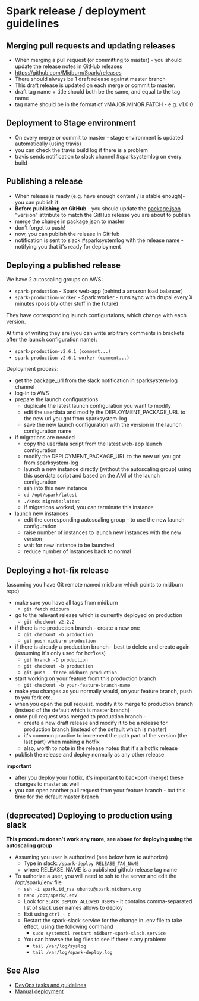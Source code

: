# Spark release / deployment guidelines

## Merging pull requests and updating releases
* When merging a pull request (or committing to master) - you should update the release notes in GitHub releases
* https://github.com/Midburn/Spark/releases
* There should always be 1 draft release against master branch
* This draft release is updated on each merge or commit to master.
* draft tag name + title should both be the same, and equal to the tag name
* tag name should be in the format of vMAJOR.MINOR.PATCH - e.g. v1.0.0

## Deployment to Stage environment
* On every merge or commit to master - stage environment is updated automatically (using travis)
* you can check the travis build log if there is a problem
* travis sends notification to slack channel #sparksystemlog on every build

## Publishing a release
* When release is ready (e.g. have enough content / is stable enough)- you can publish it
* **Before publishing on GitHub** - you should update the [package.json](/package.json) "version" attribute to match the GitHub release you are about to publish
* merge the change in package.json to master
* don't forget to push!
* now, you can publish the release in GitHub
* notification is sent to slack #sparksystemlog with the release name - notifying you that it's ready for deployment

## Deploying a published release

We have 2 autoscaling groups on AWS:

* `spark-production` - Spark web-app (behind a amazon load balancer)
* `spark-production-worker` - Spark worker - runs sync with drupal every X minutes (possibly other stuff in the future)

They have corresponding launch configurtaions, which change with each version.

At time of writing they are (you can write arbitrary comments in brackets after the launch configuration name):
* `spark-production-v2.6.1 (comment...)`
* `spark-production-v2.6.1-worker (comment...)`


Deployment process:
* get the package_url from the slack notification in sparksystem-log channel
* log-in to AWS
* prepare the launch configurations
  * duplicate the latest launch configuration you want to modify
  * edit the userdata and modify the DEPLOYMENT_PACKAGE_URL to the new url you got from sparksystem-log
  * save the new launch configuration with the version in the launch configuration name
* if migrations are needed
  * copy the userdata script from the latest web-app launch configuration
  * modify the DEPLOYMENT_PACKAGE_URL to the new url you got from sparksystem-log
  * launch a new instance directly (without the autoscaling group) using this userdata script and based on the AMI of the launch configuration
  * ssh into this new instance
  * `cd /opt/spark/latest`
  * `./knex migrate:latest`
  * if migrations worked, you can terminate this instance
* launch new instances
  * edit the corresponding autoscaling group - to use the new launch configuration
  * raise number of instances to launch new instances with the new version
  * wait for new instance to be launched
  * reduce number of instances back to normal

## Deploying a hot-fix release
(assuming you have Git remote named midburn which points to midburn repo)
* make sure you have all tags from midburn
  * `git fetch midburn`
* go to the relevant release which is currently deployed on production
  * `git checkout v2.2.2`
* if there is no production branch - create a new one
  * `git checkout -b production`
  * `git push midburn production`
* if there is already a production branch - best to delete and create again (assuming it's only used for hotfixes)
  * `git branch -D production`
  * `git checkout -b production`
  * `git push --force midburn production`
* start working on your feature from this production branch
  * `git checkout -b your-feature-branch-name`
* make you changes as you normally would, on your feature branch, push to you fork etc..
* when you open the pull request, modify it to merge to production branch (instead of the default which is master branch)
* once pull request was merged to production branch - 
  * create a new draft release and modify it to be a release for production branch (instead of the default which is master)
  * it's common practice to increment the path part of the version (the last part) when making a hotfix
  * also, worth to note in the release notes that it's a hotfix release
* publish the release and deploy normally as any other release

**important**
* after you deploy your hotfix, it's important to backport (merge) these changes to master as well
* you can open another pull request from your feature branch - but this time for the default master branch

## (deprecated) Deploying to production using slack
**This procedure doesn't work any more, see above for deploying using the autoscaling group**
* Assuming you user is authorized (see below how to authorize)
  * Type in slack: `/spark-deploy RELEASE_TAG_NAME`
  * where RELEASE_NAME is a published github release tag name
* To authorize a user, you will need to ssh to the server and edit the /opt/spark/.env file
  * `ssh -i spark.id_rsa ubuntu@spark.midburn.org`
  * `nano /opt/spark/.env`
  * Look for `SLACK_DEPLOY_ALLOWED_USERS` - it contains comma-separated list of slack user names allows to deploy
  * Exit using `ctrl - o`
  * Restart the spark-slack service for the change in .env file to take effect, using the following command 
    * `sudo systemctl restart midburn-spark-slack.service`
  * You can browse the log files to see if there's any problem:
    * `tail /var/log/syslog`
    * `tail /var/log/spark-deploy.log`

## See Also

* [DevOps tasks and guidelines](/docs/development/devops.md)
* [Manual deployment](/docs/development/manual_deployment.md)
